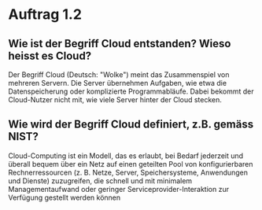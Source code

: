 # Auftrag 1.2

## Wie ist der Begriff Cloud entstanden? Wieso heisst es Cloud?
Der Begriff Cloud (Deutsch: "Wolke") meint das Zusammenspiel von mehreren Servern. Die Server übernehmen Aufgaben, wie etwa die Datenspeicherung oder komplizierte Programmabläufe. Dabei bekommt der Cloud-Nutzer nicht mit, wie viele Server hinter der Cloud stecken.

## Wie wird der Begriff Cloud definiert, z.B. gemäss NIST?
Cloud-Computing ist ein Modell, das es erlaubt, bei Bedarf jederzeit und überall bequem über ein Netz auf einen geteilten Pool von konfigurierbaren Rechnerressourcen (z. B. Netze, Server, Speichersysteme, Anwendungen und Dienste) zuzugreifen, die schnell und mit minimalem Managementaufwand oder geringer Serviceprovider-Interaktion zur Verfügung gestellt werden können